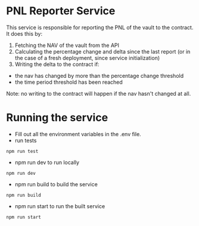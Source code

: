 # PNL Reporter Service

This service is responsible for reporting the PNL of the vault to the contract. It does this by:

1. Fetching the NAV of the vault from the API
2. Calculating the percentage change and delta since the last report (or in the case of a fresh deployment, since service initialization)
3. Writing the delta to the contract if:

- the nav has changed by more than the percentage change threshold
- the time period threshold has been reached

Note: no writing to the contract will happen if the nav hasn't changed at all.

# Running the service

- Fill out all the environment variables in the .env file.
- run tests

```shell
npm run test
```

- npm run dev to run locally

```shell
npm run dev
```

- npm run build to build the service

```shell
npm run build
```

- npm run start to run the built service

```shell
npm run start
```
